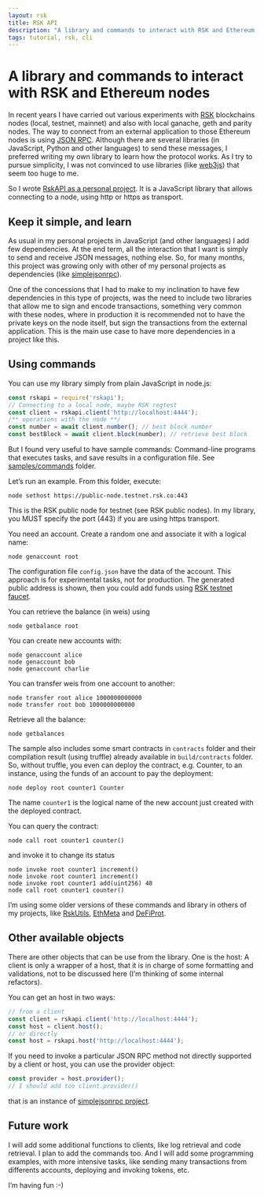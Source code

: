 ```yaml
---
layout: rsk
title: RSK API
description: "A library and commands to interact with RSK and Ethereum nodes"
tags: tutorial, rsk, cli
---
```


# A library and commands to interact with RSK and Ethereum nodes

In recent years I have carried out various experiments
with [RSK](https://www.rsk.co/) blockchains nodes (local, testnet, mainnet)
and also with local ganache, geth and parity nodes.
The way to connect from an external application to those
Ethereum nodes is using [JSON RPC](https://github.com/ethereum/wiki/wiki/JSON-RPC).
Although there are several libraries (in JavaScript, Python and other languages) to send these messages, I preferred writing my own library to learn how the protocol works. As I try to pursue simplicity, I was not convinced to use libraries
(like [web3js](https://web3js.readthedocs.io/en/v1.2.6/)) that seem too huge to me.

So I wrote [RskAPI as a personal project](https://github.com/ajlopez/rskapi). It is a JavaScript library that allows connecting to a node,
using http or https as transport.

## Keep it simple, and learn

As usual in my personal projects in JavaScript
(and other languages) I add few dependencies.
At the end term, all the interaction that I want
is simply to send and receive JSON messages, nothing else.
So, for many months, this project was growing only with
other of my personal projects as dependencies (like [simplejsonrpc](https://github.com/ajlopez/simplejsonrpc)).

One of the concessions that I had to make to my inclination
to have few dependencies in this type of projects,
was the need to include two libraries that allow me
to sign and encode transactions, something very common
with these nodes, where in production it is recommended
not to have the private keys on the node itself, but
sign the transactions from the external application.
This is the main use case to have more dependencies
in a project like this.

## Using commands

You can use my library simply from plain JavaScript in node.js:

```js
const rskapi = require('rskapi');
// Connecting to a local node, maybe RSK regtest
const client = rskapi.client('http://localhost:4444');
/** operations with the node **/
const number = await client.number(); // best block number
const bestBlock = await client.block(number); // retrieve best block
```

But I found very useful to have sample commands:
Command-line programs that executes tasks, and save
results in a configuration file. See [samples/commands](https://github.com/ajlopez/RskApi/tree/master/samples/commands)
folder.

Let’s run an example. From this folder, execute:

```
node sethost https://public-node.testnet.rsk.co:443
```

This is the RSK public node for testnet (see RSK public nodes). In my library, you MUST specify the port (443) if you are using https transport.

You need an account. Create a random one and associate it with a logical name:

```
node genaccount root
```


The configuration file `config.json` have the data of the account. This approach is for experimental tasks, not for production. The generated public address is shown, then you could add funds using
[RSK testnet faucet](https://faucet.rsk.co/).

You can retrieve the balance (in weis) using

```
node getbalance root
```

You can create new accounts with:

```
node genaccount alice
node genaccount bob
node genaccount charlie
```

You can transfer weis from one account to another:

```
node transfer root alice 1000000000000
node transfer root bob 1000000000000
```

Retrieve all the balance:

```
node getbalances
```

The sample also includes some smart contracts in `contracts` folder and their compilation result (using truffle) already available in `build/contracts` folder. So, without truffle, you even can deploy the contract, e.g. Counter, to an instance, using the funds of an account to pay the deployment:


```
node deploy root counter1 Counter
```

The name `counter1` is the logical name of the new account just created with the deployed contract.

You can query the contract:

```
node call root counter1 counter()
```

and invoke it to change its status

```
node invoke root counter1 increment()
node invoke root counter1 increment()
node invoke root counter1 add(uint256) 40
node call root counter1 counter()
```

I’m using some older versions of these commands and library
 in others of my projects, like [RskUtils](https://github.com/ajlopez/RskUtils/tree/master/transfers),
 [EthMeta](https://github.com/ajlopez/EthMeta/tree/master/commands)
 and [DeFiProt](https://github.com/ajlopez/DeFiProt/tree/master/commands).

## Other available objects

There are other objects that can be use from the library. One is the host: A client is only a wrapper of a host, that it is in charge of some formatting and validations, not to be discussed here (I’m thinking of some internal refactors).

You can get an host in two ways:

```js
// from a client
const client = rskapi.client('http://localhost:4444');
const host = client.host();
// or directly
const host = rskapi.host('http://localhost:4444');
```

If you need to invoke a particular JSON RPC method not directly supported by a client or host, you can use the provider object:

```js
const provider = host.provider();
// I should add too client.provider()
```

that is an instance of [simplejsonrpc project](https://github.com/ajlopez/simplejsonrpc).

## Future work

I will add some additional functions to clients, like log retrieval and code retrieval. I plan to add the commands too. And I will add some programming examples, with more intensive tasks, like sending many transactions from differents accounts, deploying and invoking tokens, etc.

I’m having fun :-)
